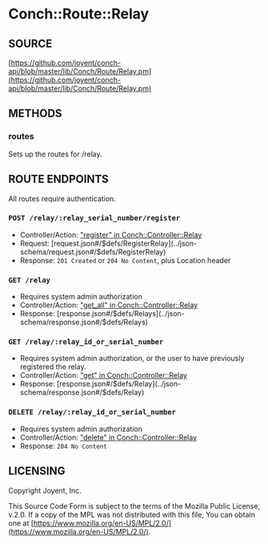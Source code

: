 # Conch::Route::Relay

## SOURCE

[https://github.com/joyent/conch-api/blob/master/lib/Conch/Route/Relay.pm](https://github.com/joyent/conch-api/blob/master/lib/Conch/Route/Relay.pm)

## METHODS

### routes

Sets up the routes for /relay.

## ROUTE ENDPOINTS

All routes require authentication.

### `POST /relay/:relay_serial_number/register`

- Controller/Action: ["register" in Conch::Controller::Relay](../modules/Conch%3A%3AController%3A%3ARelay#register)
- Request: [request.json#/$defs/RegisterRelay](../json-schema/request.json#/$defs/RegisterRelay)
- Response: `201 Created` or `204 No Content`, plus Location header

### `GET /relay`

- Requires system admin authorization
- Controller/Action: ["get\_all" in Conch::Controller::Relay](../modules/Conch%3A%3AController%3A%3ARelay#get_all)
- Response: [response.json#/$defs/Relays](../json-schema/response.json#/$defs/Relays)

### `GET /relay/:relay_id_or_serial_number`

- Requires system admin authorization, or the user to have previously registered the relay.
- Controller/Action: ["get" in Conch::Controller::Relay](../modules/Conch%3A%3AController%3A%3ARelay#get)
- Response: [response.json#/$defs/Relay](../json-schema/response.json#/$defs/Relay)

### `DELETE /relay/:relay_id_or_serial_number`

- Requires system admin authorization
- Controller/Action: ["delete" in Conch::Controller::Relay](../modules/Conch%3A%3AController%3A%3ARelay#delete)
- Response: `204 No Content`

## LICENSING

Copyright Joyent, Inc.

This Source Code Form is subject to the terms of the Mozilla Public License,
v.2.0. If a copy of the MPL was not distributed with this file, You can obtain
one at [https://www.mozilla.org/en-US/MPL/2.0/](https://www.mozilla.org/en-US/MPL/2.0/).
